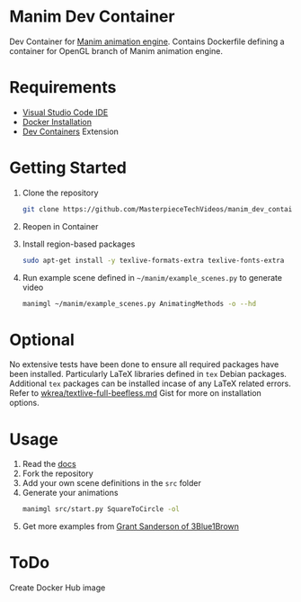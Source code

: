 # Manim Dev Container
Dev Container for [Manim animation engine](https://3b1b.github.io/manim/). Contains Dockerfile defining a container for OpenGL branch of Manim animation engine.

# Requirements
- [Visual Studio Code IDE](https://code.visualstudio.com/)
- [Docker Installation](https://www.docker.com)
- [Dev Containers](https://marketplace.visualstudio.com/items?itemName=ms-vscode-remote.remote-containers) Extension

# Getting Started
1. Clone the repository
    ```sh
    git clone https://github.com/MasterpieceTechVideos/manim_dev_container.git
    ```
2. Reopen in Container


3. Install region-based packages
    ```sh
    sudo apt-get install -y texlive-formats-extra texlive-fonts-extra 
    ```
4. Run example scene defined in ```~/manim/example_scenes.py``` to generate video
    ```sh
    manimgl ~/manim/example_scenes.py AnimatingMethods -o --hd
    ```

# Optional
No extensive tests have been done to ensure all required packages have been installed. Particularly LaTeX libraries defined in ```tex``` Debian packages. Additional ```tex``` packages can be installed incase of any LaTeX related errors. Refer to [wkrea/textlive-full-beefless.md](https://gist.github.com/wkrea/b91e3d14f35d741cf6b05e57dfad8faf) Gist for more on installation options.

# Usage
1. Read the [docs](https://3b1b.github.io/manim/getting_started/quickstart.html)
2. Fork the repository
3. Add your own scene definitions in the ```src``` folder
4. Generate your animations
    ```sh
    manimgl src/start.py SquareToCircle -ol
    ```
5. Get more examples from [Grant Sanderson of 3Blue1Brown](https://github.com/3b1b/videos)

# ToDo
Create Docker Hub image